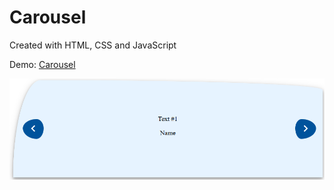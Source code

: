 # Carousel

Created with HTML, CSS and JavaScript

Demo: <a href="https://gregorec.github.io/carousel/">Carousel</a>

![](screenshot/coarousel.png)
